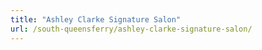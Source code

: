 ```yaml
---
title: "Ashley Clarke Signature Salon"
url: /south-queensferry/ashley-clarke-signature-salon/
---
```

